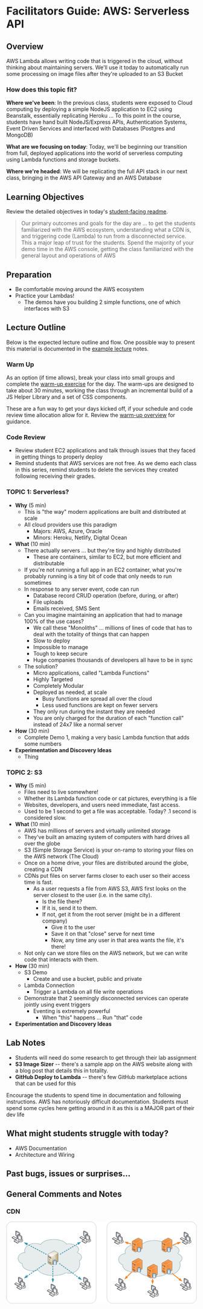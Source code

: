 # Facilitators Guide: AWS: Serverless API

## Overview

AWS Lambda allows writing code that is triggered in the cloud, without thinking about maintaining servers. We'll use it today to automatically run some processing on image files after they're uploaded to an S3 Bucket

### How does this topic fit?

**Where we've been**:
In the previous class, students were exposed to Cloud computing by deploying a simple NodeJS application to EC2 using Beanstalk, essentially replicating Heroku ... To this point in the course, students have hand built NodeJS/Express APIs, Authentication Systems, Event Driven Services and interfaced with Databases (Postgres and MongoDB)

**What are we focusing on today**:
Today, we'll be beginning our transition from full, deployed applications into the world of serverless computing using Lambda functions and storage buckets.

**Where we're headed**:
We will be replicating the full API stack in our next class, bringing in the AWS API Gateway and an AWS Database

## Learning Objectives

Review the detailed objectives in today's [student-facing readme](../README.md).

> Our primary outcomes and goals for the day are ... to get the students familiarized with the AWS ecosystem, understanding what a CDN is, and triggering code (Lambda) to run from a disconnected service. This a major leap of trust for the students. Spend the majority of your demo time in the AWS console, getting the class familiarized with the general layout and operations of AWS

## Preparation

- Be comfortable moving around the AWS ecosystem
- Practice your Lambdas!
  - The demos have you building 2 simple functions, one of which interfaces with S3

## Lecture Outline

Below is the expected lecture outline and flow. One possible way to present this material is documented in the [example lecture](../LECTURE-NOTES.md) notes.

### Warm Up

As an option (if time allows), break your class into small groups and complete the [warm-up exercise](../warm-up/README.md) for the day. The warm-ups are designed to take about 30 minutes, working the class through an incremental build of a JS Helper Library and a set of CSS components.

These are a fun way to get your days kicked off, if your schedule and code review time allocation allow for it. Review the [warm-up overview](../../warm-ups/README.md) for guidance.

### Code Review

- Review student EC2 applications and talk through issues that they faced in getting things to properly deploy
- Remind students that AWS services are not free. As we demo each class in this series, remind students to delete the services they created following receiving their grades.

### TOPIC 1: Serverless?

- **Why** (5 min)
  - This is "the way" modern applications are built and distributed at scale
  - All cloud providers use this paradigm
    - Majors: AWS, Azure, Oracle
    - Minors: Heroku, Netlify, Digital Ocean
- **What** (10 min)
  - There actually servers ... but they're tiny and highly distributed
    - These are containers, similar to EC2, but more efficient and distributable
  - If you're not running a full app in an EC2 container, what you're probably running is a tiny bit of code that only needs to run sometimes
  - In response to any server event, code can run
    - Database record CRUD operation (before, during, or after)
    - File uploads
    - Emails received, SMS Sent
  - Can you imagine maintaining an application that had to manage 100% of the use cases?
    - We call these "Monoliths" ... millions of lines of code that has to deal with the totality of things that can happen
    - Slow to deploy
    - Impossible to manage
    - Tough to keep secure
    - Huge companies thousands of developers all have to be in sync
  - The solution?
    - Micro applications, called "Lambda Functions"
    - Highly Targeted
    - Completely Modular
    - Deployed as needed, at scale
      - Busy functions are spread all over the cloud
      - Less used functions are kept on fewer servers
    - They only run during the instant they are needed
    - You are only charged for the duration of each "function call" instead of 24x7 like a normal server
- **How** (30 min)
  - Complete Demo 1, making a very basic Lambda function that adds some numbers
- **Experimentation and Discovery Ideas**
  - Thing

### TOPIC 2: S3

- **Why** (5 min)
  - Files need to live somewhere!
  - Whether its Lambda function code or cat pictures, everything is a file
  - Websites, developers, and users need immediate, fast access.
  - Used to be 1 second to get a file was acceptable. Today? .1 second is considered slow.
- **What** (10 min)
  - AWS has millions of servers and virtually unlimited storage
  - They've built an amazing system of computers with hard drives all over the globe
  - S3 (Simple Storage Service) is your on-ramp to storing your files on the AWS network (The Cloud)
  - Once on a home drive, your files are distributed around the globe, creating a CDN
  - CDNs put files on server farms closer to each user so their access time is fast.
    - As a user requests a file from AWS S3, AWS first looks on the server closest to the user (i.e. in the same city).
      - Is the file there?
      - If it is, send it to them.
      - If not, get it from the root server (might be in a different company)
        - Give it to the user
        - Save it on that "close" serve for next time
        - Now, any time any user in that area wants the file, it's there!
  - Not only can we store files on the AWS network, but we can write code that interacts with them.
- **How** (30 min)
  - S3 Demo
    - Create and use a bucket, public and private
  - Lambda Connection
    - Trigger a Lambda on all file write operations
  - Demonstrate that 2 seemingly disconnected services can operate jointly using event triggers
    - Eventing is extremely powerful
      - When "this" happens ... Run "that" code
- **Experimentation and Discovery Ideas**

## Lab Notes

- Students will need do some research to get through their lab assignment
- **S3 Image Sizer** -- there's a sample app on the AWS website along with a blog post that details this in totality.
- **GitHub Deploy to Lambda** -- there's few GitHub marketplace actions that can be used for this

Encourage the students to spend time in documentation and following instructions. AWS has notoriously difficult documentation. Students must spend some cycles here getting around in it as this is a MAJOR part of their dev life

## What might students struggle with today?

- AWS Documentation
- Architecture and Wiring

## Past bugs, issues or surprises...

## General Comments and Notes

### CDN

![CDN](./assets/cdn.png)
